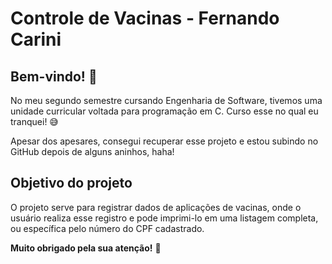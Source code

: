 # Controle de Vacinas - Fernando Carini

## Bem-vindo! 👋

No meu segundo semestre cursando Engenharia de Software, tivemos uma unidade curricular voltada para programação em C. Curso esse no qual eu tranquei! 😅

Apesar dos apesares, consegui recuperar esse projeto e estou subindo no GitHub depois de alguns aninhos, haha!

## Objetivo do projeto

O projeto serve para registrar dados de aplicações de vacinas, onde o usuário realiza esse registro e pode imprimi-lo em uma listagem completa, ou específica pelo número do CPF cadastrado.

**Muito obrigado pela sua atenção!** 🚀
